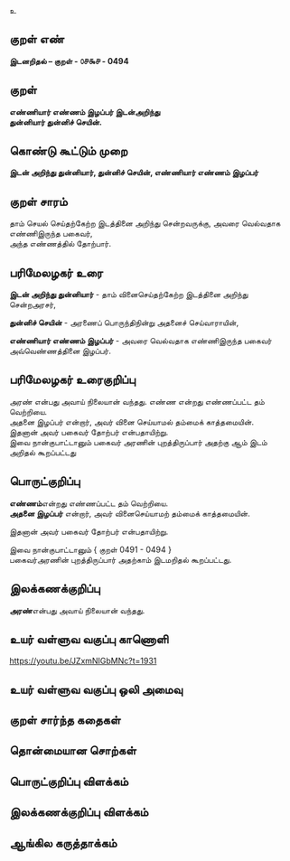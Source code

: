 உ

## குறள் எண் 

**இடனறிதல்  – குறள் - ௦௪௯௪ - 0494**  

## குறள் 

**எண்ணியார் எண்ணம் இழப்பர் இடன்அறிந்து  
துன்னியார் துன்னிச் செயின்.**

## கொண்டு கூட்டும் முறை

**இடன் அறிந்து துன்னியார், துன்னிச் செயின், எண்ணியார் எண்ணம் இழப்பர்** 

## குறள் சாரம் 

தாம் செயல் செய்தற்கேற்ற இடத்தினை அறிந்து சென்றவருக்கு, அவரை வெல்வதாக எண்ணிஇருந்த பகைவர்,  
அந்த எண்ணத்தில் தோற்பார்.  

## பரிமேலழகர் உரை

**இடன் அறிந்து துன்னியார்** - தாம் வினைசெய்தற்கேற்ற இடத்தினை அறிந்து சென்றஅரசர்,  

**துன்னிச் செயின்** - அரணைப் பொருந்திநின்று அதனைச் செய்வாராயின்,  

**எண்ணியார் எண்ணம் இழப்பர்** - அவரை வெல்வதாக எண்ணிஇருந்த பகைவர் அவ்வெண்ணத்தினை இழப்பர்.

## பரிமேலழகர் உரைகுறிப்பு   

அரண் என்பது அவாய் நிலையான் வந்தது. 
எண்ண என்றது எண்ணப்பட்ட தம் வெற்றியை.  
அதனை இழப்பர் என்றார், அவர் வினை செய்யாமல் தம்மைக் காத்தமையின்.  
இதனான் அவர் பகைவர் தோற்பர் என்பதாயிற்று.  
இவை நான்குபாட்டானும் பகைவர் அரணின் புறத்திருப்பார் அதற்கு ஆம் இடம் அறிதல் கூறப்பட்டது  

## பொருட்குறிப்பு 

**எண்ணம்**என்றது எண்ணப்பட்ட தம் வெற்றியை.  
**அதனை இழப்பர்** என்றார், அவர் வினைசெய்யாமற் தம்மைக் காத்தமையின்.  

இதனான் அவர் பகைவர் தோற்பர் என்பதாயிற்று.  

இவை நான்குபாட்டானும் { குறள் 0491 - 0494 }    
பகைவர்அரணின் புறத்திருப்பார் அதற்காம் இடமறிதல் கூறப்பட்டது.    
 
## இலக்கணக்குறிப்பு  

**அரண்**என்பது அவாய் நிலையான் வந்தது.    

## உயர் வள்ளுவ வகுப்பு காணொளி

https://youtu.be/JZxmNIGbMNc?t=1931

## உயர் வள்ளுவ வகுப்பு ஒலி அமைவு 

 
## குறள் சார்ந்த கதைகள் 


## தொன்மையான சொற்கள்


## பொருட்குறிப்பு விளக்கம்


## இலக்கணக்குறிப்பு விளக்கம்


## ஆங்கில கருத்தாக்கம் 



